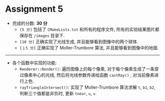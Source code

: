 # Assignment 5

- 完成的分数: **30 分** 
  - `[5 分]` 包括了 `CMakeLists.txt` 和所有的程序文件, 所有的实验结果图片都保存在 `/images` 目录下. 
  - `[10 分]` 正确实现了光线生成, 并且能够看到图像中的两个球体. 
  - `[１5 分]` 正确实现了 Moller-Trumbore 算法, 并且能够看到图像中的地面. 

***

- 各个函数中实现的功能: 
  - `Renderer::Render()`: 遍历图像上的每个像素, 对于每个像素生成了一条穿过像素中心的光线, 然后将光线参数传递给函数 `castRay()` , 对当前像素进行上色. 
  - `rayTriangleIntersect()`: 实现了 Moller-Trumbore 算法求解 `t`, `b1`, `b2`, 判断三个值都是非负时, 更新 `tnear`, `u`, `v`. 

